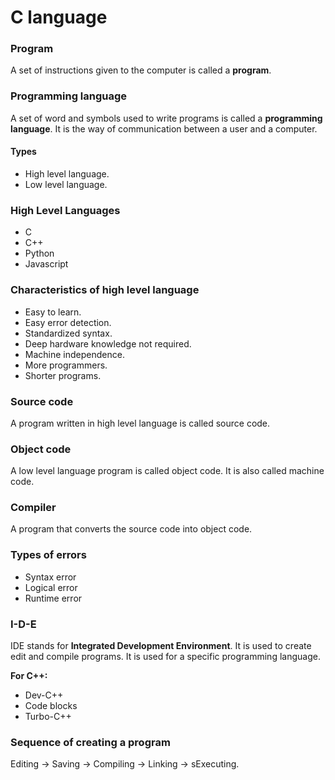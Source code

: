 # C language 

### Program

A set of instructions given to the computer is called a **program**.

### Programming language 

A set of word and symbols used to write programs is called a **programming language**. It is the way of communication between a user and a computer.

#### Types

- High level language.
- Low level language.

### High Level Languages

- C
- C++
- Python
- Javascript

### Characteristics of high level language

- Easy to learn.
- Easy error detection.
- Standardized syntax.
- Deep hardware knowledge not required.
- Machine independence.
- More programmers.
- Shorter programs.

### Source code

A program written in high level language is called source code.

### Object code 

A low level language program is called object code. It is also called machine code.

### Compiler

A program that converts the source code into object code.

### Types of errors

- Syntax error 
- Logical error
- Runtime error
  

### I-D-E

IDE stands for **Integrated Development Environment**. It is used to create edit and compile programs. It is used for a specific programming language.

**For C++:**

- Dev-C++
- Code blocks
- Turbo-C++


### Sequence of creating a program 

Editing &rightarrow; Saving &rightarrow; Compiling &rightarrow; Linking &rightarrow; sExecuting.
